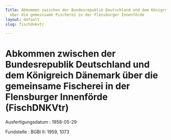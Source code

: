 ```yaml
---
Title: Abkommen zwischen der Bundesrepublik Deutschland und dem Königreich Dänemark
  über die gemeinsame Fischerei in der Flensburger Innenförde
layout: default
slug: fischdnkvtr

---
```


# Abkommen zwischen der Bundesrepublik Deutschland und dem Königreich Dänemark über die gemeinsame Fischerei in der Flensburger Innenförde (FischDNKVtr)

Ausfertigungsdatum
:   1958-05-29

Fundstelle
:   BGBl II: 1959, 1073

